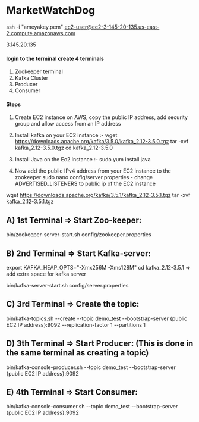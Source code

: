 # MarketWatchDog

ssh -i "ameyakey.pem" ec2-user@ec2-3-145-20-135.us-east-2.compute.amazonaws.com

3.145.20.135

#### login to the terminal create 4 terminals 
1. Zookeeper terminal
2. Kafka Cluster
3. Producer
4. Consumer

#### Steps 

1. Create EC2 instance on AWS, copy the public IP address, add security group and allow access from an IP address 

2. Install kafka on your EC2 instance :-
   wget https://downloads.apache.org/kafka/3.5.0/kafka_2.12-3.5.0.tgz
   tar -xvf kafka_2.12-3.5.0.tgz
   cd kafka_2.12-3.5.0

3. Install Java on the Ec2 Instance :- 
    sudo yum install java
   
4. Now add the public IPv4 address from your EC2 instance to the zookeeper
   sudo nano config/server.properties - change ADVERTISED_LISTENERS to public ip of the EC2 instance  
  
wget https://downloads.apache.org/kafka/3.5.1/kafka_2.12-3.5.1.tgz
tar -xvf kafka_2.12-3.5.1.tgz

A) 1st Terminal => Start Zoo-keeper:
-------------------------------
bin/zookeeper-server-start.sh config/zookeeper.properties

B) 2nd Terminal => Start Kafka-server:
-------------------------------
export KAFKA_HEAP_OPTS="-Xmx256M -Xms128M"
cd kafka_2.12-3.5.1 => add extra space for kafka server

bin/kafka-server-start.sh config/server.properties

C) 3rd Terminal => Create the topic:
-------------------------------
bin/kafka-topics.sh --create --topic demo_test --bootstrap-server {public EC2 IP address}:9092 --replication-factor 1 --partitions 1

D) 3th Terminal => Start Producer: (This is done in the same terminal as creating a topic)
-------------------------------
bin/kafka-console-producer.sh --topic demo_test --bootstrap-server {public EC2 IP address}:9092


E) 4th Terminal => Start Consumer:
-------------------------
bin/kafka-console-consumer.sh --topic demo_test --bootstrap-server {public EC2 IP address}:9092
